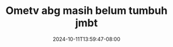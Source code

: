 --- 
title: "Ometv abg masih belum tumbuh jmbt"
description: "download  video bokep Ometv abg masih belum tumbuh jmbt yandex    "
date: 2024-10-11T13:59:47-08:00
file_code: "x5v0dd6f485x"
draft: false
cover: "7t79kzbgyh4xjy36.jpg"
tags: ["Ometv", "abg", "masih", "belum", "tumbuh", "jmbt", "bokep-indo", "bokep-viral", "bokep-ig"]
length: 212
fld_id: "1392266"
foldername: "adikctiri"
categories: ["adikctiri"]
views: 628
---